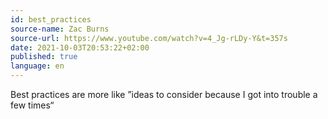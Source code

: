 ```yaml
---
id: best_practices
source-name: Zac Burns
source-url: https://www.youtube.com/watch?v=4_Jg-rLDy-Y&t=357s
date: 2021-10-03T20:53:22+02:00
published: true
language: en
---
```


Best practices are more like ”ideas to consider because I got into trouble a few times“
